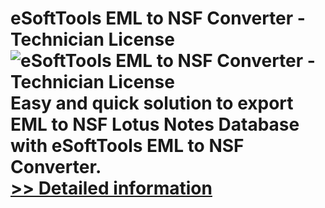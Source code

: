 # eSoftTools EML to NSF Converter - Technician License<br />![eSoftTools EML to NSF Converter - Technician License](https://mycommerce.akamaized.net/api/pimages/P300878283/BIG/300878283.GIF)<br />Easy and quick solution to export EML to NSF Lotus Notes Database with eSoftTools EML to NSF Converter.<br />[>> Detailed information](https://secure.shareit.com/shareit/product.html?productid=300878283&affiliateid=200057808)